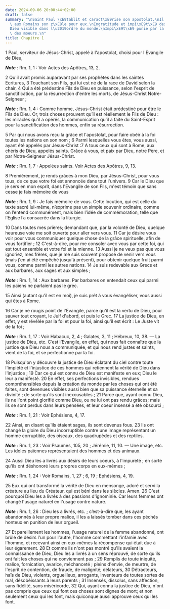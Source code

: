 ```yaml
---
date: 2024-09-06 20:00:44+02:00
draft: false
summary: "\nSaint Paul \xE9tablit et caract\xE9rise son apostolat.\nIl t\xE9moigne\
  \ aux Romains son z\xE8le pour eux.\nIngratitude et impi\xE9t\xE9 des philosophes.\n\
  Dieu visible dans l\u2019ordre du monde.\nImpi\xE9t\xE9 punie par la d\xE9pravation\
  \ des moeurs.\n"
title: Chapitre 1
---
```





1 Paul, serviteur de Jésus-Christ, appelé à l'apostolat, choisi pour l'Evangile de Dieu,

***Note*** :  Rm. 1, 1 : Voir Actes des Apôtres, 13, 2.

2 Qu'il avait promis auparavant par ses prophètes dans les saintes Ecritures, 3 Touchant son Fils, qui lui est né de la race de David selon la chair, 4 Qui a été prédestiné Fils de Dieu en puissance, selon l'esprit de sanctification, par la résurrection d'entre les morts, de Jésus-Christ Notre-Seigneur ;

***Note*** :  Rm. 1, 4 : Comme homme, Jésus-Christ était prédestiné pour être le Fils de Dieu. Or, trois choses prouvent qu’il est réellement le Fils de Dieu : les miracles qu’il a opérés, la communication qu’il a faite du Saint-Esprit pour la sanctification des hommes, enfin sa résurrection.

5 Par qui nous avons reçu la grâce et l'apostolat, pour faire obéir à la foi toutes les nations en son nom ; 6 Parmi lesquelles vous êtes, vous aussi, ayant été appelés par Jésus-Christ :7 A tous ceux qui sont à Rome, aux chéris de Dieu, appelés saints. Grâce à vous, et paix par Dieu, notre Père, et par Notre-Seigneur Jésus-Christ.

***Note*** :  Rm. 1, 7 : Appelées saints. Voir Actes des Apôtres, 9, 13.


8 Premièrement, je rends grâces à mon Dieu, par Jésus-Christ, pour vous tous, de ce que votre foi est annoncée dans tout l'univers. 9 Car le Dieu que je sers en mon esprit, dans l'Evangile de son Fils, m'est témoin que sans cesse je fais mémoire de vous

***Note*** :  Rm. 1, 9 : Je fais mémoire de vous. Cette locution, qui est celle du texte sacré lui-même, n’exprime pas un simple souvenir ordinaire, comme on l’entend communément, mais bien l’idée de commémoration, telle que l’Eglise l’a consacrée dans la liturgie.

10 Dans toutes mes prières; demandant que, par la volonté de Dieu, quelque heureuse voie me soit ouverte pour aller vers vous. 11 Car je désire vous voir pour vous communiquer quelque chose de la grâce spirituelle, afin de vous fortifier ; 12 C'est-à-dire, pour me consoler avec vous par cette foi, qui est tout ensemble et votre foi et la mienne. 13 Aussi je ne veux pas que vous ignoriez, mes frères, que je me suis souvent proposé de venir vers vous (mais j'en ai été empêché jusqu'à présent), pour obtenir quelque fruit parmi vous, comme parmi les autres nations. 14 Je suis redevable aux Grecs et aux barbares, aux sages et aux simples ;

***Note*** :  Rm. 1, 14 : Aux barbares. Par barbares on entendait ceux qui parmi les païens ne parlaient pas le grec.

15 Ainsi (autant qu'il est en moi), je suis prêt à vous évangéliser, vous aussi qui êtes à Rome.


16 Car je ne rougis point de l'Evangile, parce qu'il est la vertu de Dieu, pour sauver tout croyant, le Juif d'abord, et puis le Grec. 17 La justice de Dieu, en effet, y est révélée par la foi et pour la foi, ainsi qu'il est écrit : Le Juste vit de la foi ;

***Note*** :  Rm. 1, 17 : Voir Habacuc, 2, 4 ; Galates, 3, 11 ; Hébreux, 10, 38. ― La justice de Dieu, etc. C’est l’Evangile, en effet, qui nous fait connaître que la justice que Dieu nous a communiquée, et qui nous rend justes et saints, vient de la foi, et se perfectionne par la foi.


18 Puisqu'on y découvre la justice de Dieu éclatant du ciel contre toute l'impiété et l'injustice de ces hommes qui retiennent la vérité de Dieu dans l'injustice ; 19 Car ce qui est connu de Dieu est manifeste en eux; Dieu le leur a manifesté. 20 En effet, ses perfections invisibles, rendues compréhensibles depuis la création du monde par les choses qui ont été faites, sont devenues visibles aussi bien que sa puissance éternelle et sa divinité ; de sorte qu'ils sont inexcusables ; 21 Parce que, ayant connu Dieu, ils ne l'ont point glorifié comme Dieu, ou ne lui ont pas rendu grâces; mais ils se sont perdus dans leurs pensées, et leur coeur insensé a été obscurci ;

***Note*** :  Rm. 1, 21 : Voir Ephésiens, 4, 17.

22 Ainsi, en disant qu'ils étaient sages, ils sont devenus fous. 23 Ils ont changé la gloire du Dieu incorruptible contre une image représentant un homme corruptible, des oiseaux, des quadrupèdes et des reptiles.

***Note*** :  Rm. 1, 23 : Voir Psaumes, 105, 20 ; Jérémie, 11, 10. ― Une image, etc. Les idoles païennes représentaient des hommes et des animaux.


24 Aussi Dieu les a livrés aux désirs de leurs coeurs, à l'impureté ; en sorte qu'ils ont déshonoré leurs propres corps en eux-mêmes ;

***Note*** :  Rm. 1, 24 : Voir Romains, 1, 27 ; 6, 19 ; Ephésiens, 4, 19.

25 Eux qui ont transformé la vérité de Dieu en mensonge, adoré et servi la créature au lieu du Créateur, qui est béni dans les siècles. Amen. 26 C'est pourquoi Dieu les a livrés à des passions d'ignominie. Car leurs femmes ont changé l'usage naturel en l'usage contre nature.

***Note*** :  Rm. 1, 26 : Dieu les a livrés, etc. ; c’est-à-dire que, les ayant abandonnés à leur propre malice, il les a laissés tomber dans ces péchés honteux en punition de leur orgueil.

27 Et pareillement les hommes, l'usage naturel de la femme abandonné, ont brûlé de désirs l'un pour l'autre, l'homme commettant l'infamie avec l'homme, et recevant ainsi en eux-mêmes la récompense qui était due à leur égarement. 28 Et comme ils n'ont pas montré qu'ils avaient la connaissance de Dieu, Dieu les a livrés à un sens réprouvé, de sorte qu'ils ont fait les choses qui ne conviennent pas ; 29 Remplis de toute iniquité, malice, fornication, avarice, méchanceté ; pleins d'envie, de meurtre, de l'esprit de contention, de fraude, de malignité; délateurs, 30 Détracteurs, haïs de Dieu, violents, orgueilleux, arrogants, inventeurs de toutes sortes de mal, désobéissants à leurs parents ; 31 Insensés, dissolus, sans affection, sans fidélité, sans miséricorde, 32 Qui, ayant connu la justice de Dieu, n'ont pas compris que ceux qui font ces choses sont dignes de mort; et non seulement ceux qui les font, mais quiconque aussi approuve ceux qui les font.


